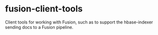 # fusion-client-tools
Client tools for working with Fusion, such as to support the hbase-indexer sending docs to a Fusion pipeline.
